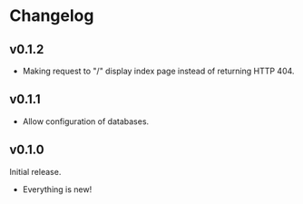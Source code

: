 # Changelog

## v0.1.2

- Making request to "/" display index page instead of returning HTTP 404.

## v0.1.1

- Allow configuration of databases.

## v0.1.0

Initial release.

- Everything is new!
